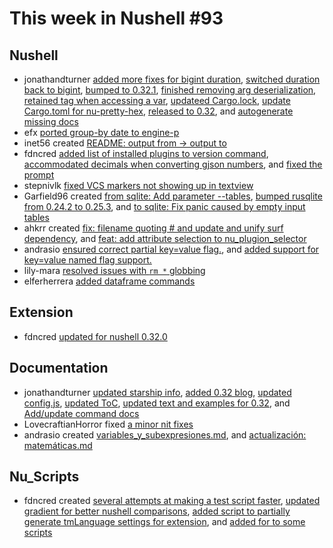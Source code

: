 # This week in Nushell #93

## Nushell

- jonathandturner [added more fixes for bigint duration](https://github.com/nushell/nushell/pull/3557), [switched duration back to bigint](https://github.com/nushell/nushell/pull/3554), [bumped to 0.32.1](https://github.com/nushell/nushell/pull/3553), [finished removing arg deserialization](https://github.com/nushell/nushell/pull/3552), [retained tag when accessing a var](https://github.com/nushell/nushell/pull/3535), [updateed Cargo.lock](https://github.com/nushell/nushell/pull/3527), [update Cargo.toml for nu-pretty-hex](https://github.com/nushell/nushell/pull/3526), [released to 0.32](https://github.com/nushell/nushell/pull/3521), and [autogenerate missing docs](https://github.com/nushell/nushell/pull/3514)
- efx [ported group-by date to engine-p](https://github.com/nushell/nushell/pull/3556)
- inet56 created [README: output from -> output to](https://github.com/nushell/nushell/pull/3550)
- fdncred [added list of installed plugins to version command](https://github.com/nushell/nushell/pull/3548), [accommodated decimals when converting gjson numbers](https://github.com/nushell/nushell/pull/3544), and [fixed the prompt](https://github.com/nushell/nushell/pull/3539)
- stepnivlk [fixed VCS markers not showing up in textview](https://github.com/nushell/nushell/pull/3530)
- Garfield96 created [from sqlite: Add parameter --tables](https://github.com/nushell/nushell/pull/3529), [bumped rusqlite from 0.24.2 to 0.25.3](https://github.com/nushell/nushell/pull/3523), and [to sqlite: Fix panic caused by empty input tables](https://github.com/nushell/nushell/pull/3522)
- ahkrr created [fix: filename quoting # and update and unify surf dependency](https://github.com/nushell/nushell/pull/3524), and [feat: add attribute selection to nu_plugion_selector](https://github.com/nushell/nushell/pull/3519)
- andrasio [ensured correct partial key=value flag.](https://github.com/nushell/nushell/pull/3518), and [added support for key=value named flag support.](https://github.com/nushell/nushell/pull/3515)
- lily-mara [resolved issues with `rm *` globbing](https://github.com/nushell/nushell/pull/3516)
- elferherrera [added dataframe commands](https://github.com/nushell/nushell/pull/3502)

## Extension

- fdncred [updated for nushell 0.32.0](https://github.com/nushell/vscode-nushell-lang/pull/33)

## Documentation

- jonathandturner [updated starship info](https://github.com/nushell/nushell.github.io/pull/143), [added 0.32 blog](https://github.com/nushell/nushell.github.io/pull/140), [updated config.js](https://github.com/nushell/nushell.github.io/pull/136), [updated ToC](https://github.com/nushell/nushell.github.io/pull/135), [updated text and examples for 0.32](https://github.com/nushell/nushell.github.io/pull/134), and [Add/update command docs](https://github.com/nushell/nushell.github.io/pull/133)
- LovecraftianHorror fixed [a minor nit fixes](https://github.com/nushell/nushell.github.io/pull/141)
- andrasio created [variables_y_subexpresiones.md](https://github.com/nushell/nushell.github.io/pull/138), and [actualización: matemáticas.md](https://github.com/nushell/nushell.github.io/pull/137)

## Nu_Scripts

- fdncred created [several attempts at making a test script faster](https://github.com/nushell/nu_scripts/pull/59), [updated gradient for better nushell comparisons](https://github.com/nushell/nu_scripts/pull/58), [added script to partially generate tmLanguage settings for extension](https://github.com/nushell/nu_scripts/pull/57), and [added for to some scripts](https://github.com/nushell/nu_scripts/pull/56)
